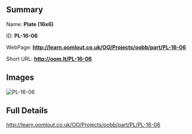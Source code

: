 

## Summary
 
Name: __Plate (16x6)__

ID: __PL-16-06__

WebPage: __http://learn.oomlout.co.uk/OO/Projects/oobb/part/PL-16-06__

Short URL: __http://oom.lt/PL-16-06__


## Images
![PL-16-06](http://oomlout.com/oomlout-OOBB/part/PL/PL-16-06/OOBB-PL-16-06_420.png)




## Full Details

 http://learn.oomlout.co.uk/OO/Projects/oobb/part/PL/PL-16-06

